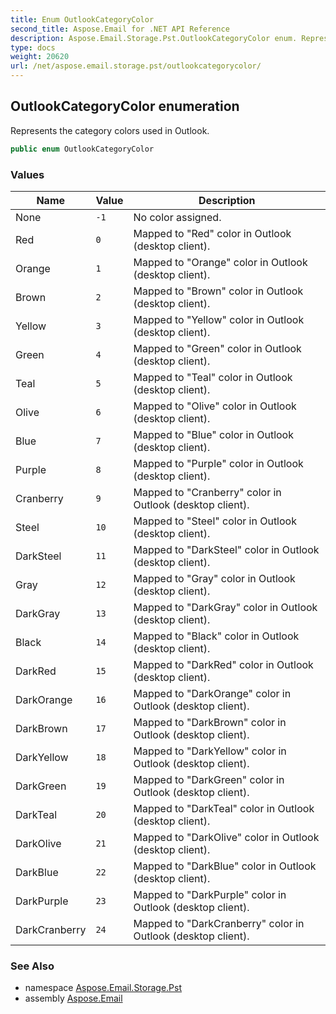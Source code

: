 ```yaml
---
title: Enum OutlookCategoryColor
second_title: Aspose.Email for .NET API Reference
description: Aspose.Email.Storage.Pst.OutlookCategoryColor enum. Represents the category colors used in Outlook
type: docs
weight: 20620
url: /net/aspose.email.storage.pst/outlookcategorycolor/
---
```

## OutlookCategoryColor enumeration

Represents the category colors used in Outlook.

```csharp
public enum OutlookCategoryColor
```

### Values

| Name | Value | Description |
| --- | --- | --- |
| None | `-1` | No color assigned. |
| Red | `0` | Mapped to "Red" color in Outlook (desktop client). |
| Orange | `1` | Mapped to "Orange" color in Outlook (desktop client). |
| Brown | `2` | Mapped to "Brown" color in Outlook (desktop client). |
| Yellow | `3` | Mapped to "Yellow" color in Outlook (desktop client). |
| Green | `4` | Mapped to "Green" color in Outlook (desktop client). |
| Teal | `5` | Mapped to "Teal" color in Outlook (desktop client). |
| Olive | `6` | Mapped to "Olive" color in Outlook (desktop client). |
| Blue | `7` | Mapped to "Blue" color in Outlook (desktop client). |
| Purple | `8` | Mapped to "Purple" color in Outlook (desktop client). |
| Cranberry | `9` | Mapped to "Cranberry" color in Outlook (desktop client). |
| Steel | `10` | Mapped to "Steel" color in Outlook (desktop client). |
| DarkSteel | `11` | Mapped to "DarkSteel" color in Outlook (desktop client). |
| Gray | `12` | Mapped to "Gray" color in Outlook (desktop client). |
| DarkGray | `13` | Mapped to "DarkGray" color in Outlook (desktop client). |
| Black | `14` | Mapped to "Black" color in Outlook (desktop client). |
| DarkRed | `15` | Mapped to "DarkRed" color in Outlook (desktop client). |
| DarkOrange | `16` | Mapped to "DarkOrange" color in Outlook (desktop client). |
| DarkBrown | `17` | Mapped to "DarkBrown" color in Outlook (desktop client). |
| DarkYellow | `18` | Mapped to "DarkYellow" color in Outlook (desktop client). |
| DarkGreen | `19` | Mapped to "DarkGreen" color in Outlook (desktop client). |
| DarkTeal | `20` | Mapped to "DarkTeal" color in Outlook (desktop client). |
| DarkOlive | `21` | Mapped to "DarkOlive" color in Outlook (desktop client). |
| DarkBlue | `22` | Mapped to "DarkBlue" color in Outlook (desktop client). |
| DarkPurple | `23` | Mapped to "DarkPurple" color in Outlook (desktop client). |
| DarkCranberry | `24` | Mapped to "DarkCranberry" color in Outlook (desktop client). |

### See Also

* namespace [Aspose.Email.Storage.Pst](../../aspose.email.storage.pst/)
* assembly [Aspose.Email](../../)


